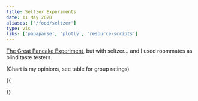 ```yaml
---
title: Seltzer Experiments
date: 11 May 2020
aliases: ['/food/seltzer']
type: vis
libs: ['papaparse', 'plotly', 'resource-scripts']
---
```


[The Great Pancake Experiment](/pancake), but with seltzer... and I used roommates as blind taste testers.

<!--more-->

(Chart is my opinions, see table for group ratings)

{{<div id="do-vis-here">}}
